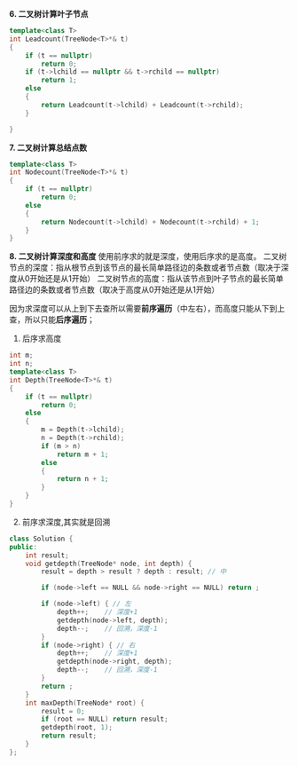 **6. 二叉树计算叶子节点**

```cpp
template<class T>
int Leadcount(TreeNode<T>*& t)
{
	if (t == nullptr)
		return 0;
	if (t->lchild == nullptr && t->rchild == nullptr)
		return 1;
	else
	{
		return Leadcount(t->lchild) + Leadcount(t->rchild);
	}

}
```
**7. 二叉树计算总结点数**
```cpp
template<class T>
int Nodecount(TreeNode<T>*& t)
{
	if (t == nullptr)
		return 0;
	else
	{
		return Nodecount(t->lchild) + Nodecount(t->rchild) + 1;
	}
}
```
**8. 二叉树计算深度和高度**
使用前序求的就是深度，使用后序求的是高度。
二叉树节点的深度：指从根节点到该节点的最长简单路径边的条数或者节点数（取决于深度从0开始还是从1开始）
二叉树节点的高度：指从该节点到叶子节点的最长简单路径边的条数或者节点数（取决于高度从0开始还是从1开始）

因为求深度可以从上到下去查所以需要**前序遍历**（中左右），而高度只能从下到上查，所以只能**后序遍历**；

1. 后序求高度
```cpp
int m;
int n;
template<class T>
int Depth(TreeNode<T>*& t)
{
	if (t == nullptr)
		return 0;
	else
	{
		m = Depth(t->lchild);
		n = Depth(t->rchild);
		if (m > n)
			return m + 1;
		else
		{
			return n + 1;
		}
	}
}
```
2. 前序求深度,其实就是回溯
```cpp
class Solution {
public:
    int result;
    void getdepth(TreeNode* node, int depth) {
        result = depth > result ? depth : result; // 中

        if (node->left == NULL && node->right == NULL) return ;

        if (node->left) { // 左
            depth++;    // 深度+1
            getdepth(node->left, depth);
            depth--;    // 回溯，深度-1
        }
        if (node->right) { // 右
            depth++;    // 深度+1
            getdepth(node->right, depth);
            depth--;    // 回溯，深度-1
        }
        return ;
    }
    int maxDepth(TreeNode* root) {
        result = 0;
        if (root == NULL) return result;
        getdepth(root, 1);
        return result;
    }
};
```


